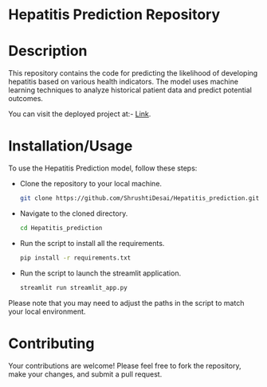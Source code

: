 # Hepatitis Prediction Repository 
# Description
This repository contains the code for predicting the likelihood of developing hepatitis based on various health indicators. The model uses machine learning techniques to analyze historical patient data and predict potential outcomes.

You can visit the deployed project at:- [Link](https://hepatitis-prediction-app.streamlit.app/).
# Installation/Usage
To use the Hepatitis Prediction model, follow these steps:
- Clone the repository to your local machine.
  ```bash
  git clone https://github.com/ShrushtiDesai/Hepatitis_prediction.git
  ```
- Navigate to the cloned directory.
  ```bash
  cd Hepatitis_prediction
  ```
- Run the script to install all the requirements.
  ```bash
  pip install -r requirements.txt
  ```
- Run the script to launch the streamlit application.
  ```bash
  streamlit run streamlit_app.py
  ```
Please note that you may need to adjust the paths in the script to match your local environment.
# Contributing
Your contributions are welcome! Please feel free to fork the repository, make your changes, and submit a pull request.

